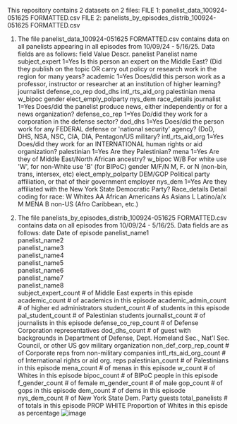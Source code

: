 This repository contains 2 datasets on 2 files: 
  FILE 1: panelist_data_100924-051625 FORMATTED.csv 
  FILE 2: panelists_by_episodes_distrib_100924-051625 FORMATTED.csv

1. The file panelist_data_100924-051625 FORMATTED.csv contains data on all panelists appearing in all episodes from 10/09/24 - 5/16/25. 
Data fields are as follows:
field             Value  Descr. 
panelist  Panelist name
subject_expert		1=Yes  Is this person an expert on the Middle East? (Did they publish on the topic OR carry out policy or research work in the region for many years?
academic		      1=Yes  Does/did this person work as a professor, instructor or researcher at an institution of higher learning?journalist	defense_co_rep	dod_dhs	intl_rts_aid_org	palestinian	mena	w_bipoc	gender	elect_emply_polparty	nys_dem	race_details
journalist		    1=Yes  Does/did the panelist produce news, either independently or for a news organization?
defense_co_rep		1=Yes  Do/did they work for a corporation in the defense sector?
dod_dhs		        1=Yes  Does/did the person work for any FEDERAL defense or 'national security' agency? (DoD, DHS, NSA, NSC, CIA, DIA, Pentagon/US military?
intl_rts_aid_org	1=Yes  Does/did they work for an INTERNATIONAL human rights or aid organization?
palestinian		    1=Yes  Are they Palestinian?
mena		          1=Yes  Are they of Middle East/North African ancestry?
w_bipoc		        W/B    For white use 'W', for non-White use 'B' (for BIPoC)
gender		        M/F/N  M, F. or N (non-bin, trans, intersex, etc)
elect_emply_polparty	DEM/GOP	Political party affiliation, or that of their government employer
nys_dem		        1=Yes  Are they affiliated with the New York State Democratic Party?
Race_details		  Detail coding for race:
                      W	Whites
                      AA	African Americans
                      As	Asians
                      L	Latino/a/x
                      M	MENA
                      B	non-US (Afro Caribbean, etc.)


2. The file panelists_by_episodes_distrib_100924-051625 FORMATTED.csv contains data on all episodes from 10/09/24 - 5/16/25.
Data fields are as follows:
date	Date of episode
panelist_name1	
panelist_name2	
panelist_name3	
panelist_name4	
panelist_name5	
panelist_name6	
panelist_name7	
panelist_name8	
subject_expert_count	  # of Middle East experts in this episde
academic_count	        # of academics in this episode
academic_admin_count	  # of higher ed administrators
student_count	          # of students in this episode
pal_student_count	      # of Palestinian students
journalist_count	      # of journalists in this episode
defense_co_rep_count	  # of Defense Corporation representatives
dod_dhs_count	          # of guest with backgrounds in Department of Defense, Dept. Homeland Sec., Nat'l Sec. Council, or other US gov military organization
non_def_corp_rep_count	# of Corporate reps from non-military companies
intl_rts_aid_org_count	# of International rights or aid org. reps
palestinian_count	      # of Palestinians in this episode
mena_count	            # of menas in this episode
w_count	                # of Whites in this episode
bipoc_count	            # of BIPoC people in this episode
f_gender_count	        # of female
m_gender_count	        # of male
gop_count	              # of gops in this episode
dem_count	              # of dems in this episode
nys_dem_count	          # of New York State Dem. Party guests
total_panelists	        # of totals in this episode
PROP WHITE            	Proportion of Whites in this episde as percentage
![image](https://github.com/user-attachments/assets/5ce14fe3-0d6c-46e2-aa09-da0e1f5ea17a)
